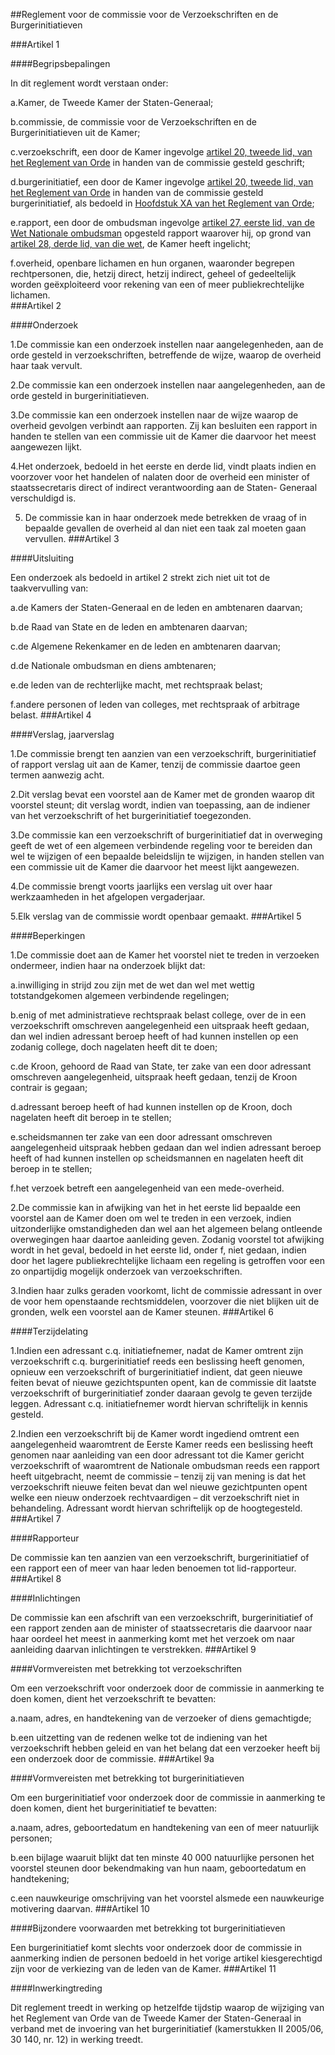 <meta http-equiv='Content-Type' content='text/html; charset=utf-8' />

##Reglement voor de commissie voor de Verzoekschriften en de Burgerinitiatieven

###Artikel 1 

####Begripsbepalingen

In dit reglement wordt verstaan onder:

a.Kamer, de Tweede Kamer der Staten-Generaal;

b.commissie, de commissie voor de Verzoekschriften en de Burgerinitiatieven uit de Kamer;

c.verzoekschrift, een door de Kamer ingevolge [artikel 20, tweede lid, van het Reglement van Orde](../../../../../../../../../../../../reglement/regeling/van/22/juni/1993/BWBR0006023/README.md) in handen van de commissie gesteld geschrift;

d.burgerinitiatief, een door de Kamer ingevolge [artikel 20, tweede lid, van het Reglement van Orde](../../../../../../../../../../../../reglement/regeling/van/22/juni/1993/BWBR0006023/README.md) in handen van de commissie gesteld burgerinitiatief, als bedoeld in [Hoofdstuk XA van het Reglement van Orde](../../../../../../../../../../../../reglement/regeling/van/22/juni/1993/BWBR0006023/README.md);

e.rapport, een door de ombudsman ingevolge [artikel 27, eerste lid, van de Wet Nationale ombudsman](../../../../../../../../../../../../wet/wet/nationale/ombudsman/BWBR0003372/README.md) opgesteld rapport waarover hij, op grond van [artikel 28, derde lid, van die wet](../../../../../../../../../../../../wet/wet/nationale/ombudsman/BWBR0003372/README.md), de Kamer heeft ingelicht;

f.overheid, openbare lichamen en hun organen, waaronder begrepen rechtpersonen, die, hetzij direct, hetzij indirect, geheel of gedeeltelijk worden geëxploiteerd voor rekening van een of meer publiekrechtelijke lichamen.  
###Artikel 2 

####Onderzoek

1.De commissie kan een onderzoek instellen naar aangelegenheden, aan de orde gesteld in verzoekschriften, betreffende de wijze, waarop de overheid haar taak vervult.

2.De commissie kan een onderzoek instellen naar aangelegenheden, aan de orde gesteld in burgerinitiatieven.

3.De commissie kan een onderzoek instellen naar de wijze waarop de overheid gevolgen verbindt aan rapporten. Zij kan besluiten een rapport in handen te stellen van een commissie uit de Kamer die daarvoor het meest aangewezen lijkt.

4.Het onderzoek, bedoeld in het eerste en derde lid, vindt plaats indien en voorzover voor het handelen of nalaten door de overheid een minister of staatssecretaris direct of indirect verantwoording aan de Staten- Generaal verschuldigd is. 

5. De commissie kan in haar onderzoek mede betrekken de vraag of in bepaalde gevallen de overheid al dan niet een taak zal moeten gaan vervullen. 
###Artikel 3 

####Uitsluiting

Een onderzoek als bedoeld in artikel 2 strekt zich niet uit tot de taakvervulling van: 

a.de Kamers der Staten-Generaal en de leden en ambtenaren daarvan; 

b.de Raad van State en de leden en ambtenaren daarvan; 

c.de Algemene Rekenkamer en de leden en ambtenaren daarvan; 

d.de Nationale ombudsman en diens ambtenaren; 

e.de leden van de rechterlijke macht, met rechtspraak belast; 

f.andere personen of leden van colleges, met rechtspraak of arbitrage belast.
###Artikel 4 

####Verslag, jaarverslag

1.De commissie brengt ten aanzien van een verzoekschrift, burgerinitiatief of rapport verslag uit aan de Kamer, tenzij de commissie daartoe geen termen aanwezig acht.

2.Dit verslag bevat een voorstel aan de Kamer met de gronden waarop dit voorstel steunt; dit verslag wordt, indien van toepassing, aan de indiener van het verzoekschrift of het burgerinitiatief toegezonden.

3.De commissie kan een verzoekschrift of burgerinitiatief dat in overweging geeft de wet of een algemeen verbindende regeling voor te bereiden dan wel te wijzigen of een bepaalde beleidslijn te wijzigen, in handen stellen van een commissie uit de Kamer die daarvoor het meest lijkt aangewezen.

4.De commissie brengt voorts jaarlijks een verslag uit over haar werkzaamheden in het afgelopen vergaderjaar.

5.Elk verslag van de commissie wordt openbaar gemaakt.
###Artikel 5 

####Beperkingen

1.De commissie doet aan de Kamer het voorstel niet te treden in verzoeken ondermeer, indien haar na onderzoek blijkt dat:

a.inwilliging in strijd zou zijn met de wet dan wel met wettig totstandgekomen algemeen verbindende regelingen;

b.enig of met administratieve rechtspraak belast college, over de in een verzoekschrift omschreven aangelegenheid een uitspraak heeft gedaan, dan wel indien adressant beroep heeft of had kunnen instellen op een zodanig college, doch nagelaten heeft dit te doen;

c.de Kroon, gehoord de Raad van State, ter zake van een door adressant omschreven aangelegenheid, uitspraak heeft gedaan, tenzij de Kroon contrair is gegaan;

d.adressant beroep heeft of had kunnen instellen op de Kroon, doch nagelaten heeft dit beroep in te stellen;

e.scheidsmannen ter zake van een door adressant omschreven aangelegenheid uitspraak hebben gedaan dan wel indien adressant beroep heeft of had kunnen instellen op scheidsmannen en nagelaten heeft dit beroep in te stellen;

f.het verzoek betreft een aangelegenheid van een mede-overheid.

2.De commissie kan in afwijking van het in het eerste lid bepaalde een voorstel aan de Kamer doen om wel te treden in een verzoek, indien uitzonderlijke omstandigheden dan wel aan het algemeen belang ontleende overwegingen haar daartoe aanleiding geven. Zodanig voorstel tot afwijking wordt in het geval, bedoeld in het eerste lid, onder f, niet gedaan, indien door het lagere publiekrechtelijke lichaam een regeling is getroffen voor een zo onpartijdig mogelijk onderzoek van verzoekschriften.

3.Indien haar zulks geraden voorkomt, licht de commissie adressant in over de voor hem openstaande rechtsmiddelen, voorzover die niet blijken uit de gronden, welk een voorstel aan de Kamer steunen.
###Artikel 6 

####Terzijdelating

1.Indien een adressant c.q. initiatiefnemer, nadat de Kamer omtrent zijn verzoekschrift c.q. burgerinitiatief reeds een beslissing heeft genomen, opnieuw een verzoekschrift of burgerinitiatief indient, dat geen nieuwe feiten bevat of nieuwe gezichtspunten opent, kan de commissie dit laatste verzoekschrift of burgerinitiatief zonder daaraan gevolg te geven terzijde leggen. Adressant c.q. initiatiefnemer wordt hiervan schriftelijk in kennis gesteld.

2.Indien een verzoekschrift bij de Kamer wordt ingediend omtrent een aangelegenheid waaromtrent de Eerste Kamer reeds een beslissing heeft genomen naar aanleiding van een door adressant tot die Kamer gericht verzoekschrift of waaromtrent de Nationale ombudsman reeds een rapport heeft uitgebracht, neemt de commissie – tenzij zij van mening is dat het verzoekschrift nieuwe feiten bevat dan wel nieuwe gezichtpunten opent welke een nieuw onderzoek rechtvaardigen – dit verzoekschrift niet in behandeling. Adressant wordt hiervan schriftelijk op de hoogtegesteld.
###Artikel 7 

####Rapporteur

De commissie kan ten aanzien van een verzoekschrift, burgerinitiatief of een rapport een of meer van haar leden benoemen tot lid-rapporteur.
###Artikel 8 

####Inlichtingen

De commissie kan een afschrift van een verzoekschrift, burgerinitiatief of een rapport zenden aan de minister of staatssecretaris die daarvoor naar haar oordeel het meest in aanmerking komt met het verzoek om naar aanleiding daarvan inlichtingen te verstrekken.
###Artikel 9 

####Vormvereisten met betrekking tot verzoekschriften

Om een verzoekschrift voor onderzoek door de commissie in aanmerking te doen komen, dient het verzoekschrift te bevatten:

a.naam, adres, en handtekening van de verzoeker of diens gemachtigde;

b.een uitzetting van de redenen welke tot de indiening van het verzoekschrift hebben geleid en van het belang dat een verzoeker heeft bij een onderzoek door de commissie.
###Artikel 9a 

####Vormvereisten met betrekking tot burgerinitiatieven

Om een burgerinitiatief voor onderzoek door de commissie in aanmerking te doen komen, dient het burgerinitiatief te bevatten:

a.naam, adres, geboortedatum en handtekening van een of meer natuurlijk personen;

b.een bijlage waaruit blijkt dat ten minste 40 000 natuurlijke personen het voorstel steunen door bekendmaking van hun naam, geboortedatum en handtekening;

c.een nauwkeurige omschrijving van het voorstel alsmede een nauwkeurige motivering daarvan.
###Artikel 10 

####Bijzondere voorwaarden met betrekking tot burgerinitiatieven

Een burgerinitiatief komt slechts voor onderzoek door de commissie in aanmerking indien de personen bedoeld in het vorige artikel kiesgerechtigd zijn voor de verkiezing van de leden van de Kamer.
###Artikel 11 

####Inwerkingtreding

Dit reglement treedt in werking op hetzelfde tijdstip waarop de wijziging van het Reglement van Orde van de Tweede Kamer der Staten-Generaal in verband met de invoering van het burgerinitiatief (kamerstukken II 2005/06, 30 140, nr. 12) in werking treedt.  
